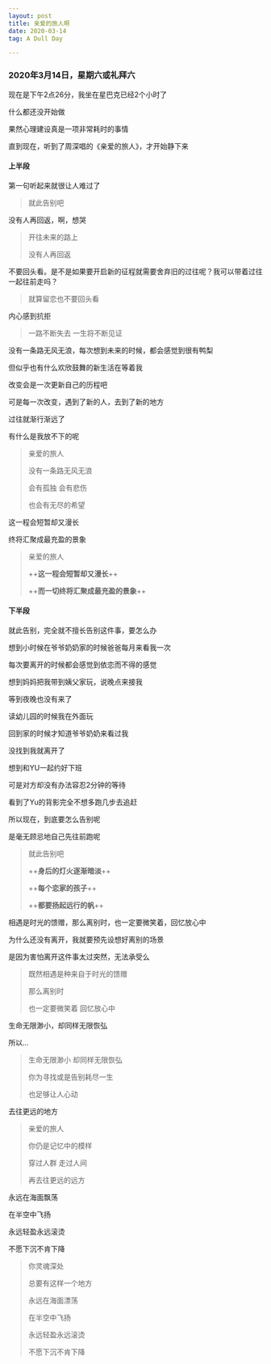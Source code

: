 ```yaml
---
layout: post
title: 亲爱的旅人啊
date: 2020-03-14
tag: A Dull Day

---
```


### 2020年3月14日，星期六或礼拜六

现在是下午2点26分，我坐在星巴克已经2个小时了

什么都还没开始做

果然心理建设真是一项非常耗时的事情

直到现在，听到了周深唱的《亲爱的旅人》，才开始静下来

#### 上半段

第一句听起来就很让人难过了

> 就此告别吧

没有人再回返，啊，想哭

> 开往未来的路上
>
> 没有人再回返

不要回头看。是不是如果要开启新的征程就需要舍弃旧的过往呢？我可以带着过往一起往前走吗？

> 就算留恋也不要回头看

内心感到抗拒

> 一路不断失去 一生将不断见证

没有一条路无风无浪，每次想到未来的时候，都会感觉到很有鸭梨

但似乎也有什么欢欣鼓舞的新生活在等着我

改变会是一次更新自己的历程吧

可是每一次改变，遇到了新的人，去到了新的地方

过往就渐行渐远了

有什么是我放不下的呢

> 亲爱的旅人 
>
> 没有一条路无风无浪
>
> 会有孤独 会有悲伤
>
> 也会有无尽的希望

这一程会短暂却又漫长

终将汇聚成最充盈的景象

> 亲爱的旅人
>
> ++**这一程会短暂却又漫长**++
>
> ++**而一切终将汇聚成最充盈的景象**++


#### 下半段

就此告别，完全就不擅长告别这件事，要怎么办

想到小时候在爷爷奶奶家的时候爸爸每月来看我一次

每次要离开的时候都会感觉到依恋而不得的感觉

想到妈妈把我带到姨父家玩，说晚点来接我

等到夜晚也没有来了

读幼儿园的时候我在外面玩

回到家的时候才知道爷爷奶奶来看过我

没找到我就离开了

想到和YU一起约好下班

可是对方却没有办法容忍2分钟的等待

看到了Yu的背影完全不想多跑几步去追赶

所以现在，到底要怎么告别呢

是毫无顾忌地自己先往前跑呢

> 就此告别吧
>
> ++**身后的灯火逐渐暗淡**++
>
> ++**每个恋家的孩子**++
>
> ++**都要扬起远行的帆**++
>

相遇是时光的馈赠，那么离别时，也一定要微笑着，回忆放心中

为什么还没有离开，我就要预先设想好离别的场景

是因为害怕离开这件事太过突然，无法承受么
>
> 既然相遇是种来自于时光的馈赠
>
> 那么离别时
>
> 也一定要微笑着 回忆放心中

生命无限渺小，却同样无限恢弘

所以...
>
> 生命无限渺小 却同样无限恢弘
>
> 你为寻找或是告别耗尽一生
>
> 也足够让人心动

去往更远的地方
>
> 亲爱的旅人
>
> 你仍是记忆中的模样
>
> 穿过人群 走过人间
>
> 再去往更远的远方

永远在海面飘荡

在半空中飞扬

永远轻盈永远滚烫

不愿下沉不肯下降
>
> 你灵魂深处
>
> 总要有这样一个地方
>
> 永远在海面漂荡
>
> 在半空中飞扬
>
> 永远轻盈永远滚烫
>
> 不愿下沉不肯下降